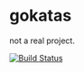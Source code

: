 # gokatas

not a real project.

[![Build Status](https://semaphoreci.com/api/v1/ivan_curkovic/gokatas/branches/master/badge.svg)](https://semaphoreci.com/ivan_curkovic/gokatas)
